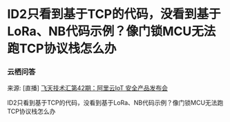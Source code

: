 # ID2只看到基于TCP的代码，没看到基于LoRa、NB代码示例？像门锁MCU无法跑TCP协议栈怎么办
<h3>云栖问答</h3>
来源: [直播] <a href="https://yq.aliyun.com/live/668">飞天技术汇第42期：阿里云IoT 安全产品发布会</a></br>

ID2只看到基于TCP的代码，没看到基于LoRa、NB代码示例？像门锁MCU无法跑TCP协议栈怎么办
